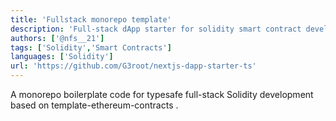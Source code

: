 ```yaml
---
title: 'Fullstack monorepo template'
description: 'Full-stack dApp starter for solidity smart contract development'
authors: ['@nfs__21']
tags: ['Solidity','Smart Contracts']
languages: ['Solidity']
url: 'https://github.com/G3root/nextjs-dapp-starter-ts'
---
```


A monorepo boilerplate code for typesafe full-stack Solidity development based on template-ethereum-contracts .